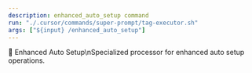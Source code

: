 ```yaml
---
description: enhanced_auto_setup command
run: "./.cursor/commands/super-prompt/tag-executor.sh"
args: ["${input} /enhanced_auto_setup"]
---
```


🤖 Enhanced Auto Setup\nSpecialized processor for enhanced auto setup operations.